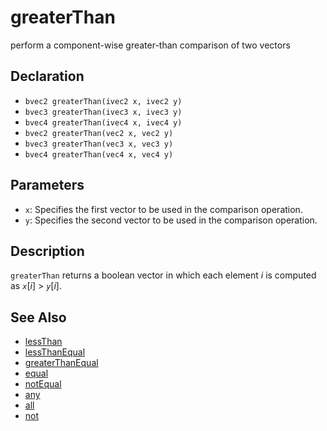 # greaterThan

perform a component-wise greater-than comparison of two vectors

## Declaration
- ``bvec2 greaterThan(ivec2 x, ivec2 y)``
- ``bvec3 greaterThan(ivec3 x, ivec3 y)``
- ``bvec4 greaterThan(ivec4 x, ivec4 y)``
- ``bvec2 greaterThan(vec2 x, vec2 y)``
- ``bvec3 greaterThan(vec3 x, vec3 y)``
- ``bvec4 greaterThan(vec4 x, vec4 y)``
## Parameters
- ``x``:  Specifies the first vector to be used in the comparison operation.
- ``y``:  Specifies the second vector to be used in the comparison operation.
## Description
`greaterThan` returns a boolean vector in which each element _i_ is computed as _`x`_[_i_] > _`y`_[_i_].
## See Also
- [lessThan](./lessThan)
- [lessThanEqual](./lessThanEqual)
- [greaterThanEqual](./greaterThanEqual)
- [equal](./equal.md)
- [notEqual](./notEqual)
- [any](./any)
- [all](./all)
- [not](./not)